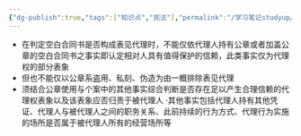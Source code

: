 ```yaml
---
{"dg-publish":true,"tags":["知识点","民法"],"permalink":"/学习笔记studyup/民法总论/空白合同书/","dgPassFrontmatter":true,"created":"2024-09-16T10:01:23.451+08:00","updated":"2024-10-25T12:17:04.468+08:00"}
---
```


- 在判定空白合同书是否构成表见代理时，不能仅依代理人持有公章或者加盖公章的空白合同书之事实即认定相对人具有值得保护的信赖，此类事实仅为代理权的部分表象
- 但也不能仅以公章系盗用、私刻、伪造为由一概排除表见代理
- 须结合公章使用与个案中的其他事实综合判断是否存在足以产生合理信赖的代理权表象以及该表象应否归责于被代理人
·其他事实包括代理人持有其他凭证、代理人与被代理人之间的职务关系、此前持续的行为方式、代理行为实施的场所是否属于被代理人所有的经营场所等